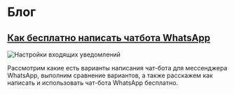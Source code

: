 # Блог

## [Как бесплатно написать чатбота WhatsApp](kak-besplatno-napisat-chatbota-whatsapp.md)
![Настройки входящих уведомлений](../../assets/kak-besplatno-napisat-chatbota-whatsapp.png "Настройки входящих уведомлений")

Рассмотрим какие есть варианты написания чат-бота для мессенджера WhatsApp, выполним сравнение вариантов, а также расскажем как написать и использовать чат-бота WhatsApp бесплатно.